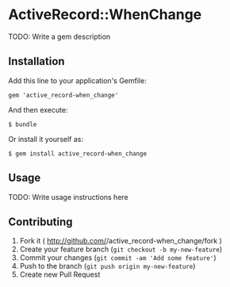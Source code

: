 # ActiveRecord::WhenChange

TODO: Write a gem description

## Installation

Add this line to your application's Gemfile:

    gem 'active_record-when_change'

And then execute:

    $ bundle

Or install it yourself as:

    $ gem install active_record-when_change

## Usage

TODO: Write usage instructions here

## Contributing

1. Fork it ( http://github.com/<my-github-username>/active_record-when_change/fork )
2. Create your feature branch (`git checkout -b my-new-feature`)
3. Commit your changes (`git commit -am 'Add some feature'`)
4. Push to the branch (`git push origin my-new-feature`)
5. Create new Pull Request
